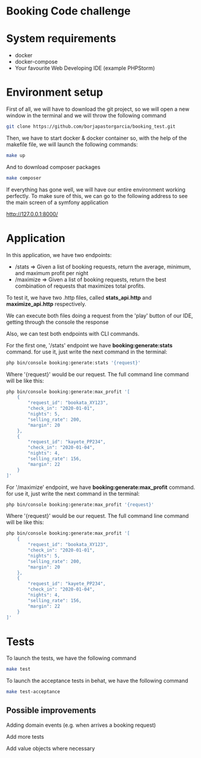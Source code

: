 # Booking Code challenge

System requirements
===================

* docker
* docker-compose
* Your favourite Web Developing IDE (example PHPStorm)
  
Environment setup
=============
First of all, we will have to download the git project, so we will open a new window in the terminal and we will throw the following command

```bash
git clone https://github.com/borjapastorgarcia/booking_test.git
```

Then, we have to start docker & docker container so, with the help of the makefile file, we will launch the following commands: 

```bash
make up
```
And to download composer packages
```bash
make composer
```
If everything has gone well, we will have our entire environment working perfectly.
To make sure of this, we can go to the following address to see the main screen of a symfony application

http://127.0.0.1:8000/
  
Application
=============
In this application, we have two endpoints:
 - /stats => Given a list of booking requests, return the average, minimum, and maximum profit per night
 - /maximize => Given a list of booking requests, return the best combination of requests that maximizes total profits.

To test it, we have two .http files, called **stats_api.http** and **maximize_api.http** respectively.

We can execute both files doing a request from the 'play' button of our IDE, getting through the console the response

Also, we can test both endpoints with CLI commands.

For the first one, '/stats' endpoint we have **booking:generate:stats** command. for use it, just write the next command in the terminal:

```bash
php bin/console booking:generate:stats '{request}'
```
Where '{request}' would be our request.
The full command line command will be like this:
```bash
php bin/console booking:generate:max_profit '[
    {
        "request_id": "bookata_XY123",
        "check_in": "2020-01-01",
        "nights": 5,
        "selling_rate": 200,
        "margin": 20
    },
    {
        "request_id": "kayete_PP234",
        "check_in": "2020-01-04",
        "nights": 4,
        "selling_rate": 156,
        "margin": 22
    }
]'
```

For '/maximize' endpoint, we have **booking:generate:max_profit** command. for use it, just write the next command in the terminal:

```bash
php bin/console booking:generate:max_profit '{request}'
```
Where '{request}' would be our request.
The full command line command will be like this:
```bash
php bin/console booking:generate:max_profit '[
    {
        "request_id": "bookata_XY123",
        "check_in": "2020-01-01",
        "nights": 5,
        "selling_rate": 200,
        "margin": 20
    },
    {
        "request_id": "kayete_PP234",
        "check_in": "2020-01-04",
        "nights": 4,
        "selling_rate": 156,
        "margin": 22
    }
]'
```

Tests
=============
To launch the tests, we have the following command
```bash
make test
```

To launch the acceptance tests in behat, we have the following command
```bash
make test-acceptance
```

## Possible improvements

Adding domain events (e.g. when arrives a booking request)

Add more tests

Add value objects where necessary

